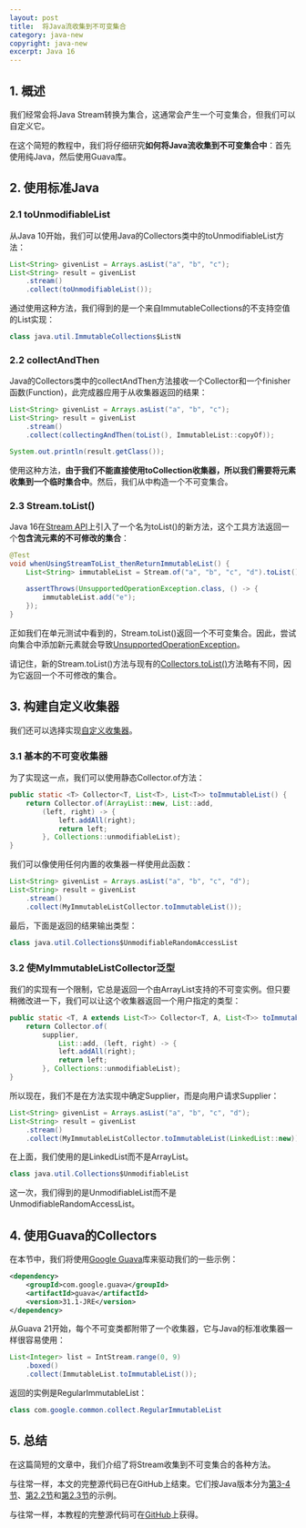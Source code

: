 ```yaml
---
layout: post
title:  将Java流收集到不可变集合
category: java-new
copyright: java-new
excerpt: Java 16
---
```


## 1. 概述

我们经常会将Java Stream转换为集合，这通常会产生一个可变集合，但我们可以自定义它。

在这个简短的教程中，我们将仔细研究**如何将Java流收集到不可变集合中**：首先使用纯Java，然后使用Guava库。

## 2. 使用标准Java

### 2.1 toUnmodifiableList

从Java 10开始，我们可以使用Java的Collectors类中的toUnmodifiableList方法：

```java
List<String> givenList = Arrays.asList("a", "b", "c");
List<String> result = givenList
    .stream()
    .collect(toUnmodifiableList());
```

通过使用这种方法，我们得到的是一个来自ImmutableCollections的不支持空值的List实现：

```java
class java.util.ImmutableCollections$ListN
```

### 2.2 collectAndThen

Java的Collectors类中的collectAndThen方法接收一个Collector和一个finisher函数(Function)，此完成器应用于从收集器返回的结果：

```java
List<String> givenList = Arrays.asList("a", "b", "c");
List<String> result = givenList
    .stream()
    .collect(collectingAndThen(toList(), ImmutableList::copyOf));

System.out.println(result.getClass());
```

使用这种方法，**由于我们不能直接使用toCollection收集器，所以我们需要将元素收集到一个临时集合中**。然后，我们从中构造一个不可变集合。

### 2.3 Stream.toList()

Java 16在[Stream API](https://www.baeldung.com/java-8-streams)上引入了一个名为toList()的新方法，这个工具方法返回一个**包含流元素的不可修改的集合**：

```java
@Test
void whenUsingStreamToList_thenReturnImmutableList() {
    List<String> immutableList = Stream.of("a", "b", "c", "d").toList();
	
    assertThrows(UnsupportedOperationException.class, () -> {
        immutableList.add("e");
    });
}
```

正如我们在单元测试中看到的，Stream.toList()返回一个不可变集合。因此，尝试向集合中添加新元素就会导致[UnsupportedOperationException](https://www.baeldung.com/java-list-unsupported-operation-exception)。

请记住，新的Stream.toList()方法与现有的[Collectors.toList()](https://www.baeldung.com/java-8-collectors#1-collectorstolist)方法略有不同，因为它返回一个不可修改的集合。

## 3. 构建自定义收集器

我们还可以选择实现[自定义收集器](https://www.baeldung.com/java-8-collectors#Custom)。

### 3.1 基本的不可变收集器

为了实现这一点，我们可以使用静态Collector.of方法：

```java
public static <T> Collector<T, List<T>, List<T>> toImmutableList() {
    return Collector.of(ArrayList::new, List::add,
        (left, right) -> {
            left.addAll(right);
            return left;
        }, Collections::unmodifiableList);
}
```

我们可以像使用任何内置的收集器一样使用此函数：

```java
List<String> givenList = Arrays.asList("a", "b", "c", "d");
List<String> result = givenList
    .stream()
    .collect(MyImmutableListCollector.toImmutableList());
```

最后，下面是返回的结果输出类型：

```java
class java.util.Collections$UnmodifiableRandomAccessList
```

### 3.2 使MyImmutableListCollector泛型

我们的实现有一个限制，它总是返回一个由ArrayList支持的不可变实例。但只要稍微改进一下，我们可以让这个收集器返回一个用户指定的类型：

```java
public static <T, A extends List<T>> Collector<T, A, List<T>> toImmutableList(Supplier<A> supplier) {
    return Collector.of(
        supplier,
            List::add, (left, right) -> {
            left.addAll(right);
            return left;
        }, Collections::unmodifiableList);
}
```

所以现在，我们不是在方法实现中确定Supplier，而是向用户请求Supplier：

```java
List<String> givenList = Arrays.asList("a", "b", "c", "d");
List<String> result = givenList
    .stream()
    .collect(MyImmutableListCollector.toImmutableList(LinkedList::new));
```

在上面，我们使用的是LinkedList而不是ArrayList。

```java
class java.util.Collections$UnmodifiableList
```

这一次，我们得到的是UnmodifiableList而不是UnmodifiableRandomAccessList。

## 4. 使用Guava的Collectors

在本节中，我们将使用[Google Guava](https://search.maven.org/search?q=a:guava)库来驱动我们的一些示例：

```xml
<dependency>
    <groupId>com.google.guava</groupId>
    <artifactId>guava</artifactId>
    <version>31.1-JRE</version>
</dependency>
```

从Guava 21开始，每个不可变类都附带了一个收集器，它与Java的标准收集器一样很容易使用：

```java
List<Integer> list = IntStream.range(0, 9)
    .boxed()
    .collect(ImmutableList.toImmutableList());
```

返回的实例是RegularImmutableList：

```java
class com.google.common.collect.RegularImmutableList
```

## 5. 总结

在这篇简短的文章中，我们介绍了将Stream收集到不可变集合的各种方法。

与往常一样，本文的完整源代码已在GitHub上结束。它们按Java版本分为[第3-4节](https://github.com/eugenp/tutorials/tree/master/core-java-modules/core-java-streams-2)、[第2.2节](https://github.com/eugenp/tutorials/tree/master/core-java-modules/core-java-10/)和[第2.3节](https://github.com/eugenp/tutorials/tree/master/core-java-modules/core-java-16/)的示例。

与往常一样，本教程的完整源代码可在[GitHub](https://github.com/tu-yucheng/taketoday-tutorial4j/tree/master/java-core-modules/java-16)上获得。